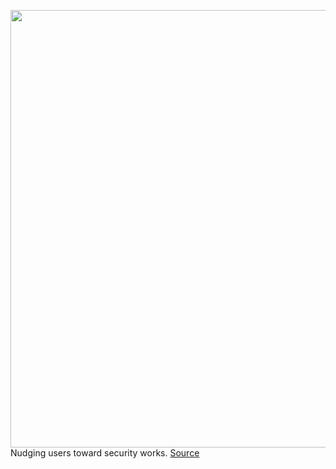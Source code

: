 <img src='https://cdn.vox-cdn.com/thumbor/I1t3GEAHiqKxgyAd424hZeFONTg=/0x0:2040x1360/1200x800/filters:focal(857x517:1183x843)/cdn.vox-cdn.com/uploads/chorus_image/image/70484328/acastro_180507_1777_android_privacy_0001.0.jpg' width='700px' /><br/>
Nudging users toward security works.
<a href='https://www.theverge.com/2022/2/8/22923618/google-account-hacks-dropped-half-two-step-authentication'> Source <a/>